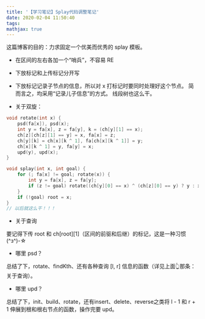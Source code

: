 ```yaml
---
title: '【学习笔记】Splay代码调整笔记'
date: 2020-02-04 11:50:40
tags: 
mathjax: true
---
```


这篇博客的目的：力求固定一个优美而优秀的 splay 模板。

* 在区间的左右各加一个“哨兵”，不容易 RE

* 下放标记和上传标记分开写

* 下放标记记录子节点的信息，所以对 x 打标记时要同时处理好这个节点。 简而言之，均采用“记录儿子信息”的方式。 线段树也这么干。

* 关于双旋：
``` c++
void rotate(int x) {
    psd(fa[x]), psd(x);
    int y = fa[x], z = fa[y], k = (ch[y][1] == x);
    ch[z][ch[z][1] == y] = x, fa[x] = z;
    ch[y][k] = ch[x][k ^ 1], fa[ch[x][k ^ 1]] = y;
    ch[x][k ^ 1] = y, fa[y] = x;
    upd(y), upd(x);
}

void splay(int x, int goal) {
    for (; fa[x] != goal; rotate(x)) {
        int y = fa[x], z = fa[y];
        if (z != goal) rotate((ch[y][0] == x) ^ (ch[z][0] == y) ? y : x);
    }
    if (!goal) root = x;
}
// 以后就这么干！！！
```

* 关于查询

要记得下传 root 和 ch[root][1]（区间的前驱和后继）的标记，这是一种习惯(^з^)-☆

* 哪里 psd？

总结了下，rotate、findKth、还有各种查询 [l, r] 信息的函数（详见上面👆那条：关于查询）。

* 哪里 upd？

总结了下，init、build、rotate，还有insert、delete、reverse之类将 l - 1 和 r + 1 伸展到根和根右节点的函数，操作完要 upd。